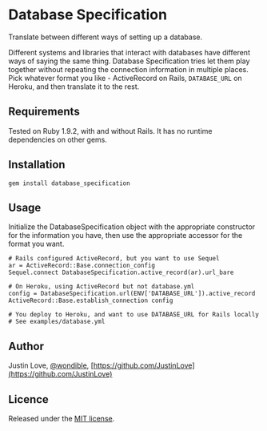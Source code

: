# Database Specification

Translate between different ways of setting up a database.

Different systems and libraries that interact with databases have different ways of saying the same thing.  Database Specification tries let them play together without repeating the connection information in multiple places.  Pick whatever format you like - ActiveRecord on Rails, `DATABASE_URL` on Heroku, and then translate it to the rest.

## Requirements

Tested on Ruby 1.9.2, with and without Rails.  It has no runtime dependencies on other gems.

## Installation

    gem install database_specification

## Usage

Initialize the DatabaseSpecification object with the appropriate constructor for the information you have, then use the appropriate accessor for the format you want.

    # Rails configured ActiveRecord, but you want to use Sequel
    ar = ActiveRecord::Base.connection_config
    Sequel.connect DatabaseSpecification.active_record(ar).url_bare

    # On Heroku, using ActiveRecord but not database.yml
    config = DatabaseSpecification.url(ENV['DATABASE_URL']).active_record
    ActiveRecord::Base.establish_connection config

    # You deploy to Heroku, and want to use DATABASE_URL for Rails locally
    # See examples/database.yml

## Author

Justin Love, [@wondible](http://twitter.com/wondible), [https://github.com/JustinLove](https://github.com/JustinLove)

## Licence

Released under the [MIT license](http://www.opensource.org/licenses/mit-license.php).
